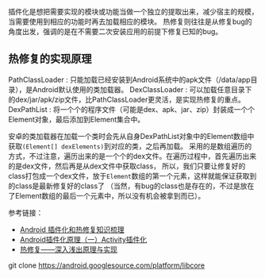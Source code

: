 插件化是想把需要实现的模块或功能当做一个独立的提取出来，减少宿主的规模，当需要使用到相应的功能时再去加载相应的模块。
热修复则往往是从修复bug的角度出发，强调的是在不需要二次安装应用的前提下修复已知的bug。

## 热修复的实现原理


PathClassLoader : 只能加载已经安装到Android系统中的apk文件（/data/app目录），是Android默认使用的类加载器。
DexClassLoader :  可以加载任意目录下的dex/jar/apk/zip文件，比PathClassLoader更灵活，是实现热修复的重点。
DexPathList :     将一个个的程序文件（可能是dex、apk、jar、zip）封装成一个个Element对象，最后添加到Element集合中。

安卓的类加载器在加载一个类时会先从自身DexPathList对象中的Element数组中获取`(Element[] dexElements)`到对应的类，之后再加载。
采用的是数组遍历的方式，不过注意，遍历出来的是一个个的dex文件。在遍历过程中，首先遍历出来的是dex文件，然后再是从dex文件中获取class，
所以，我们只要让修复好的class打包成一个dex文件，放于`Element`数组的第一个元素，这样就能保证获取到的class是最新修复好的class了
（当然，有bug的class也是存在的，不过是放在了Element数组的最后一个元素中，所以没有机会被拿到而已）。


参考链接：
* [Android 插件化和热修复知识梳理](https://www.jianshu.com/p/704cac3eb13d)
* [Android插件化原理（一）Activity插件化](https://blog.csdn.net/itachi85/article/details/80574390)
* [热修复——深入浅出原理与实现](https://juejin.im/post/5a0ad2b551882531ba1077a2)



git clone https://android.googlesource.com/platform/libcore
